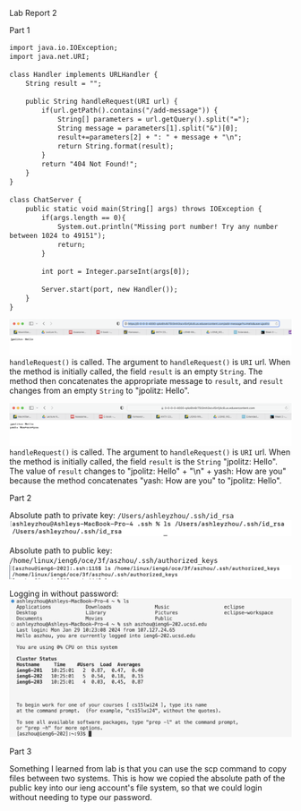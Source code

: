 Lab Report 2

Part 1

```
import java.io.IOException;
import java.net.URI;

class Handler implements URLHandler {
    String result = "";

    public String handleRequest(URI url) {
        if(url.getPath().contains("/add-message")) {
            String[] parameters = url.getQuery().split("=");
            String message = parameters[1].split("&")[0];
            result+=parameters[2] + ": " + message + "\n";
            return String.format(result);
        }
        return "404 Not Found!";
    }
}

class ChatServer {
    public static void main(String[] args) throws IOException {
        if(args.length == 0){
            System.out.println("Missing port number! Try any number between 1024 to 49151");
            return;
        }

        int port = Integer.parseInt(args[0]);

        Server.start(port, new Handler());
    }
}
```

![Image](2-1.png)
`handleRequest()` is called. The argument to `handleRequest()` is `URI` url. When the method is initially called, the field `result` is an empty `String`.
The method then concatenates the appropriate message to `result`, and `result` changes from an empty `String` to "jpolitz: Hello".

![Image](2-2.png)
`handleRequest()` is called. The argument to `handleRequest()` is `URI` url. When the method is initially called, the field `result` is the `String` "jpolitz: Hello".
The value of `result` changes to "jpolitz: Hello" + "\n" + yash: How are you" because the method concatenates "yash: How are you" to "jpolitz: Hello".

Part 2

Absolute path to private key: `/Users/ashleyzhou/.ssh/id_rsa`
![Image](privateKey.png)

Absolute path to public key: `/home/linux/ieng6/oce/3f/aszhou/.ssh/authorized_keys`
![Image](publicKey.png)

Logging in without password:
![Image](2.1-4.png)

Part 3

Something I learned from lab is that you can use the scp command to copy files between two systems. This is how we copied the 
absolute path of the public key into our ieng account's file system, so that we could login without
needing to type our password.
